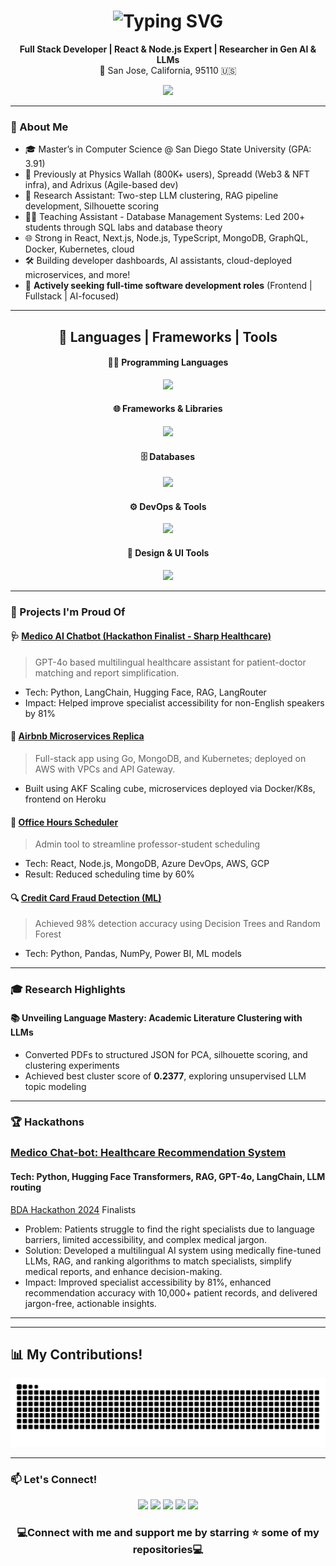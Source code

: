<!---
- 👋 Hi, I’m @sshreya99
- 👀 I’m interested in Full stack development primarily focused on frontend. 
- 🌱 I’m currently doing my masters in computer science 
- 💞️ I’m looking to collaborate on a projects of web application development that includes new techs like graphQL, Relay, Web3.0, blockchain etc.
- 📫 How to reach me:
- School email: sshah5542@sdsu.edu
- Personal email: shreyashah2100@gmail.com
- Phone: (619)343-6341
- LinkedIn: linkedin.com/in/sshreya21
--->
<!---
sshreya99/sshreya99 is a ✨ special ✨ repository because its `README.md` (this file) appears on your GitHub profile.
You can click the Preview link to take a look at your changes.
--->

<h1 align="center">
  <img src="https://readme-typing-svg.demolab.com?font=Fira+Code&size=30&pause=1000&&color=FF5721&center=true&width=1000&height=70&lines=Hi+There!+I'm+Shreya+%F0%9F%91%8B;Software+Engineer+%7C+Fullstack+Developer+%7C+LLM+%F0%9F%A7%91%E2%80%8D%F0%9F%92%BB" alt="Typing SVG" />
</h1>

<!---
<h1 align="center">
  <img src="https://readme-typing-svg.demolab.com?font=Fira+Code&size=30&pause=1000&center=true&width=1000&height=70&lines=Hi+There!+I'm+Shreya+%F0%9F%91%8B;Software+Engineer+%7C+Frontend+%7C+Fullstack+Developer+%7C+%F0%9F%A7%91%E2%80%8D%F0%9F%92%BB" alt="Typing SVG" />
</h1>
--->

<p align="center">
  <strong>Full Stack Developer | React & Node.js Expert | Researcher in Gen AI & LLMs</strong><br/>
  📍 San Jose, California, 95110 🇺🇸 </p>

<p align="center">
  <a href="" target="blank">
     <img src="https://img.shields.io/badge/Portfolio-FF5722?style=for-the-badge&logo=todoist&logoColor=white" target="blank" /> <!-- sqlite, safari, google-chrome are other good icon options -->
  </a>
</p>

---

### 🚀 About Me

- 🎓 Master’s in Computer Science @ San Diego State University (GPA: 3.91)
- 💼 Previously at Physics Wallah (800K+ users), Spreadd (Web3 & NFT infra), and Adrixus (Agile-based dev)
- 🤖 Research Assistant: Two-step LLM clustering, RAG pipeline development, Silhouette scoring
- 🧑‍🏫 Teaching Assistant - Database Management Systems: Led 200+ students through SQL labs and database theory
- 🌐 Strong in React, Next.js, Node.js, TypeScript, MongoDB, GraphQL, Docker, Kubernetes, cloud
- 🛠️ Building developer dashboards, AI assistants, cloud-deployed microservices, and more!
- 🚨 **Actively seeking full-time software development roles** (Frontend | Fullstack | AI-focused)
    
---
<h2 align="center">🔧 Languages | Frameworks | Tools </h2>

<h4 align="center">👩‍💻 Programming Languages </h4>
<p align="center">
  <img src="https://skillicons.dev/icons?i=python,js,ts,java,c,cpp,kotlin,go" />
</p>

<h4 align="center">🌐 Frameworks & Libraries </h4>
<p align="center">
  <img src="https://skillicons.dev/icons?i=react,nextjs,nodejs,express,graphql,redux,webpack,docker,kubernetes,html,css,tailwind" />
</p>

<h4 align="center">🗄️ Databases</h4>
<p align="center">
  <img src="https://skillicons.dev/icons?i=mysql,mongodb,firebase" />
</p>

<h4 align="center">⚙️ DevOps & Tools</h4>
<p align="center">
  <img src="https://skillicons.dev/icons?i=git,linux,aws,gcp,azure,vscode,postman,jenkins,notion,codepen" />
</p>

<h4 align="center">🎨 Design & UI Tools</h4>
<p align="center">
  <img src="https://skillicons.dev/icons?i=figma,ps,ai,xd" />
</p>  

---

### 🧠 Projects I'm Proud Of

#### 🩺 [Medico AI Chatbot (Hackathon Finalist - Sharp Healthcare)](https://github.com/sshreya99/Team-119)
> GPT-4o based multilingual healthcare assistant for patient-doctor matching and report simplification.
- Tech: Python, LangChain, Hugging Face, RAG, LangRouter
- Impact: Helped improve specialist accessibility for non-English speakers by 81%

#### 🏨 [Airbnb Microservices Replica](https://github.com/sshreya99/airbnb-microservices)
> Full-stack app using Go, MongoDB, and Kubernetes; deployed on AWS with VPCs and API Gateway.
- Built using AKF Scaling cube, microservices deployed via Docker/K8s, frontend on Heroku

#### 📆 [Office Hours Scheduler](https://github.com/Office-Hours-Schedular) 
> Admin tool to streamline professor-student scheduling
- Tech: React, Node.js, MongoDB, Azure DevOps, AWS, GCP
- Result: Reduced scheduling time by 60%

#### 🔍 [Credit Card Fraud Detection (ML)](https://github.com/sshreya99/credit-card-fraud-detection)
> Achieved 98% detection accuracy using Decision Trees and Random Forest
- Tech: Python, Pandas, NumPy, Power BI, ML models

---

### 🎓 Research Highlights

#### 📚 Unveiling Language Mastery: Academic Literature Clustering with LLMs
- Converted PDFs to structured JSON for PCA, silhouette scoring, and clustering experiments
- Achieved best cluster score of **0.2377**, exploring unsupervised LLM topic modeling

---

### 🏆 Hackathons

<b> <h3> [Medico Chat-bot: Healthcare Recommendation System](https://github.com/sshreya99/Team-119) <br> </h3></b>

<h4> Tech: Python, Hugging Face Transformers, RAG, GPT-4o, LangChain, LLM routing </h4>

 [BDA Hackathon 2024](https://bigdataforsandiego.github.io/) Finalists 


- Problem: Patients struggle to find the right specialists due to language barriers, limited accessibility, and complex medical jargon.
- Solution: Developed a multilingual AI system using medically fine-tuned LLMs, RAG, and ranking algorithms to match specialists, simplify medical reports, and enhance decision-making.
- Impact: Improved specialist accessibility by 81%, enhanced recommendation accuracy with 10,000+ patient records, and delivered jargon-free, actionable insights.

 <hr/>

---

## 📊 My Contributions!

<!---
<p align="center">
  <img src="https://github-readme-stats.vercel.app/api?username=sshreya99&show_icons=true&theme=tokyonight&hide_border=false&count_private=true&include_all_commits=true" />
</p>

<p align="center">
  <img src="https://github-readme-streak-stats.herokuapp.com?user=sshreya99&theme=tokyonight&hide_border=false" />
</p>

<p align="center">
  <img src="https://github-readme-stats.vercel.app/api/top-langs/?username=sshreya99&layout=compact&theme=tokyonight&hide_border=false" />
</p>
--->
<!---
<p align="center">
  <img src="https://raw.githubusercontent.com/sshreya99/sshreya99/output/github-contribution-grid-snake.svg" alt="Shreya's contribution snake animation" />
</p>
--->

<p align="center">
  <picture>
    <source media="(prefers-color-scheme: dark)" srcset="https://github.com/sshreya99/sshreya99/blob/output/github-contribution-grid-snake-dark.svg" />
    <img alt="GitHub Contribution Snake" src="https://github.com/sshreya99/sshreya99/blob/output/github-contribution-grid-snake.svg" />
  </picture>
</p>


---

### 📫 Let's Connect!

<p align="center">
  <a href="mailto:sshah5542@sdsu.edu"><img src="https://img.shields.io/badge/Gmail-333333?style=for-the-badge&logo=gmail&logoColor=red"/></a>
  <a href="https://www.linkedin.com/in/sshreya21"><img src="https://img.shields.io/badge/LinkedIn-0077B5?style=for-the-badge&logo=linkedin&logoColor=white"/></a>
  <a href="https://github.com/sshreya99"><img src="https://img.shields.io/badge/GitHub-121011?style=for-the-badge&logo=github&logoColor=white"/></a>
  <a href="https://leetcode.com/rshah2_IP/" target="_blank">
<img src="https://img.shields.io/badge/Leetcode-fbb034?style=for-the-badge&logo=Leetcode&logoColor=black"></a>
   <a href="https://topmate.io/sshreya21" target="_blank">
    <img src="https://img.shields.io/badge/Topmate-E44332?style=for-the-badge&logo=topmate&logoColor=black" />
  </a>
</p>

 


<h3 align='center'>💻Connect with me and support me by starring ⭐ some of my repositories💻</h3>


